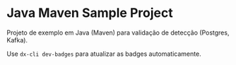 # Java Maven Sample Project

Projeto de exemplo em Java (Maven) para validação de detecção (Postgres, Kafka).

Use `dx-cli dev-badges` para atualizar as badges automaticamente.
